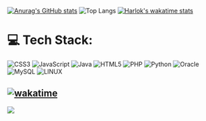 [![Anurag's GitHub stats](https://github-readme-stats.vercel.app/api?username=0CT0PUCE-LOG)](https://github.com/0CT0PUCE-LOG/github-readme-stats)
![Top Langs](https://github-readme-stats.vercel.app/api/top-langs/?username=0CT0PUCE-LOG&layout=compact)
[![Harlok's wakatime stats](https://github-readme-stats.vercel.app/api/wakatime?username=HWANGAK)](https://github.com/anuraghazra/github-readme-stats)

# 💻 Tech Stack:
![CSS3](https://img.shields.io/badge/css3-%231572B6.svg?style=for-the-badge&logo=css3&logoColor=white) ![JavaScript](https://img.shields.io/badge/javascript-%23323330.svg?style=for-the-badge&logo=javascript&logoColor=%23F7DF1E) ![Java](https://img.shields.io/badge/java-%23ED8B00.svg?style=for-the-badge&logo=java&logoColor=white) ![HTML5](https://img.shields.io/badge/html5-%23E34F26.svg?style=for-the-badge&logo=html5&logoColor=white) ![PHP](https://img.shields.io/badge/php-%23777BB4.svg?style=for-the-badge&logo=php&logoColor=white) ![Python](https://img.shields.io/badge/python-3670A0?style=for-the-badge&logo=python&logoColor=ffdd54) ![Oracle](https://img.shields.io/badge/Oracle-F80000?style=for-the-badge&logo=oracle&logoColor=white) ![MySQL](https://img.shields.io/badge/mysql-%2300f.svg?style=for-the-badge&logo=mysql&logoColor=white) ![LINUX](https://img.shields.io/badge/Linux-FCC624?style=for-the-badge&logo=linux&logoColor=black)

[![wakatime](https://wakatime.com/badge/user/eb7ce746-ca32-4b13-bd81-c302fffe4f7e.svg)](https://wakatime.com/@eb7ce746-ca32-4b13-bd81-c302fffe4f7e)
---
[![](https://visitcount.itsvg.in/api?id=0CT0PUCE-LOG&icon=0&color=0)](https://visitcount.itsvg.in)

<!-- Proudly created with GPRM ( https://gprm.itsvg.in ) -->

<!--
**0CT0PUCE-LOG/0CT0PUCE-LOG** is a ✨ _special_ ✨ repository because its `README.md` (this file) appears on your GitHub profile.

Here are some ideas to get you started:

- 🔭 I’m currently working on ...
- 🌱 I’m currently learning ...
- 👯 I’m looking to collaborate on ...
- 🤔 I’m looking for help with ...
- 💬 Ask me about ...
- 📫 How to reach me: ...
- 😄 Pronouns: ...
- ⚡ Fun fact: ...
-->
